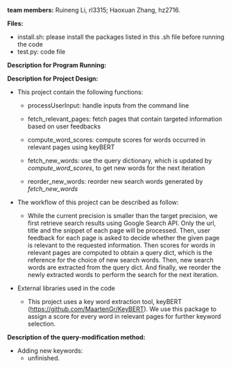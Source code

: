 **team members:** Ruineng Li, rl3315; Haoxuan Zhang, hz2716.

**Files:**

* install.sh: please install the packages listed in this .sh file before running the code
* test.py: code file

**Description for Program Running:**



**Description for Project Design:**

* This project contain the following functions:

  * processUserInput: handle inputs from the command line

  * fetch_relevant_pages: fetch pages that contain targeted information based on user feedbacks

  * compute_word_scores: compute scores for words occurred in relevant pages using keyBERT

  * fetch_new_words: use the query dictionary, which is updated by *compute_word_scores*, to get new words for the next iteration

  * reorder_new_words: reorder new search words generated by *fetch_new_words*

* The workflow of this project can be described as follow:
  * While the current precision is smaller than the target precision, we first retrieve search results using Google Search API. Only the url, title and the snippet of each page will be processed. Then, user feedback for each page is asked to decide whether the given page is relevant to the requested information. Then scores for words in relevant pages are computed to obtain a query dict, which is the reference for the choice of new search words. Then, new search words are extracted from the query dict. And finally, we reorder the newly extracted words to perform the search for the next iteration.
* External libraries used in the code
  * This project uses a key word extraction tool, keyBERT (https://github.com/MaartenGr/KeyBERT). We use this package to assign a score for every word in relevant pages for further keyword selection.

**Description of the query-modification method:**

* Adding new keywords: 
  * unfinished.

